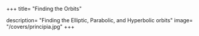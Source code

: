 +++
title= "Finding the Orbits"

description= "Finding the Elliptic, Parabolic, and Hyperbolic orbits"
image= "/covers/principia.jpg"
+++
